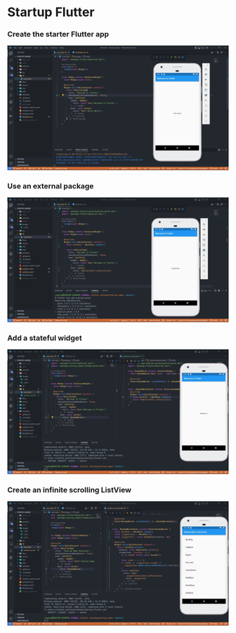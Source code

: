 # Startup Flutter
### Create the starter Flutter app

![](images/1.JPG)

### Use an external package

![](images/2.JPG)

### Add a stateful widget

![](images/3.JPG)

### Create an infinite scrolling ListView

![](images/4.JPG)
